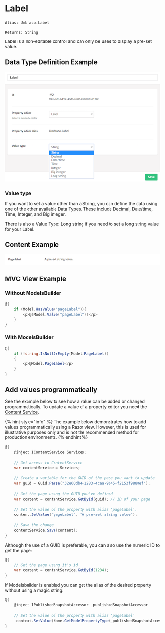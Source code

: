 # Label

`Alias: Umbraco.Label`

`Returns: String`

Label is a non-editable control and can only be used to display a pre-set value.

## Data Type Definition Example

![Label Data Type Definition](../built-in-property-editors/images/Label-Setup-v8.png)

### Value type

If you want to set a value other than a String, you can define the data using one of the other available Data Types. These include Decimal, Date/time, Time, Integer, and Big integer.

There is also a Value Type: Long string if you need to set a long string value for your Label.

## Content Example

![Label Content Example](../built-in-property-editors/images/Label-Content-v8.png)

## MVC View Example

### Without ModelsBuilder

```csharp
@{
    if (Model.HasValue("pageLabel")){
        <p>@(Model.Value("pageLabel"))</p>
    }
}
```

### With ModelsBuilder

```csharp
@{
    if (!string.IsNullOrEmpty(Model.PageLabel))
    {
        <p>@Model.PageLabel</p>
    }
}
```

## Add values programmatically

See the example below to see how a value can be added or changed programmatically. To update a value of a property editor you need the [Content Service](../../../../reference/management/services/contentservice/).

{% hint style="info" %}
The example below demonstrates how to add values programmatically using a Razor view. However, this is used for illustrative purposes only and is not the recommended method for production environments.
{% endhint %}

```csharp
@{
    @inject IContentService Services;
    
	// Get access to ContentService
	var contentService = Services;

	// Create a variable for the GUID of the page you want to update
	var guid = Guid.Parse("32e60db4-1283-4caa-9645-f2153f9888ef");

	// Get the page using the GUID you've defined
	var content = contentService.GetById(guid); // ID of your page

	// Set the value of the property with alias 'pageLabel'. 
	content.SetValue("pageLabel", "A pre-set string value");

	// Save the change
	contentService.Save(content);
}
```

Although the use of a GUID is preferable, you can also use the numeric ID to get the page:

```csharp
@{
    // Get the page using it's id
    var content = contentService.GetById(1234); 
}
```

If Modelsbuilder is enabled you can get the alias of the desired property without using a magic string:

```csharp
@{
    @inject IPublishedSnapshotAccessor _publishedSnapshotAccessor

    // Set the value of the property with alias 'pageLabel'
     content.SetValue(Home.GetModelPropertyType(_publishedSnapshotAccessor, x => x.MyLabel).Alias, "A Preset string");
}
```
